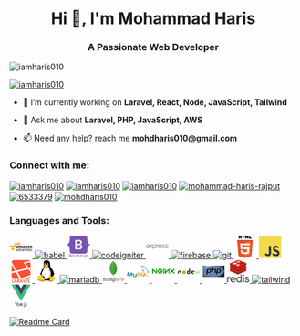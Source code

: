 <h1 align="center">Hi 👋, I'm Mohammad Haris</h1>
<h3 align="center">A Passionate Web Developer</h3>

<p align="left"> <img src="https://komarev.com/ghpvc/?username=iamharis010&label=Profile%20views&color=0e75b6&style=flat" alt="iamharis010" /> </p>

<p align="left"> <a href="https://twitter.com/iamharis010" target="blank"><img src="https://img.shields.io/twitter/follow/iamharis010?logo=twitter&style=for-the-badge" alt="iamharis010" /></a> </p>

- 🔭 I’m currently working on **Laravel, React, Node, JavaScript, Tailwind**

- 💬 Ask me about **Laravel, PHP, JavaScript, AWS**

- 📫 Need any help? reach me **mohdharis010@gmail.com**

<h3 align="left">Connect with me:</h3>
<p align="left">
<a href="https://codepen.io/iamharis010" target="blank"><img align="center" src="https://cdn.jsdelivr.net/npm/simple-icons@3.0.1/icons/codepen.svg" alt="iamharis010" height="30" width="40" /></a>
<a href="https://dev.to/iamharis010" target="blank"><img align="center" src="https://cdn.jsdelivr.net/npm/simple-icons@3.0.1/icons/dev-dot-to.svg" alt="iamharis010" height="30" width="40" /></a>
<a href="https://twitter.com/iamharis010" target="blank"><img align="center" src="https://cdn.jsdelivr.net/npm/simple-icons@3.0.1/icons/twitter.svg" alt="iamharis010" height="30" width="40" /></a>
<a href="https://linkedin.com/in/mohammad-haris-rajput" target="blank"><img align="center" src="https://cdn.jsdelivr.net/npm/simple-icons@3.0.1/icons/linkedin.svg" alt="mohammad-haris-rajput" height="30" width="40" /></a>
<a href="https://stackoverflow.com/users/6533379" target="blank"><img align="center" src="https://cdn.jsdelivr.net/npm/simple-icons@3.0.1/icons/stackoverflow.svg" alt="6533379" height="30" width="40" /></a>
<a href="https://medium.com/mohdharis010" target="blank"><img align="center" src="https://cdn.jsdelivr.net/npm/simple-icons@3.0.1/icons/medium.svg" alt="mohdharis010" height="30" width="40" /></a>
</p>

<h3 align="left">Languages and Tools:</h3>
<p align="left"> <a href="https://aws.amazon.com" target="_blank"> <img src="https://raw.githubusercontent.com/devicons/devicon/master/icons/amazonwebservices/amazonwebservices-original-wordmark.svg" alt="aws" width="40" height="40"/> </a> <a href="https://babeljs.io/" target="_blank"> <img src="https://www.vectorlogo.zone/logos/babeljs/babeljs-icon.svg" alt="babel" width="40" height="40"/> </a> <a href="https://getbootstrap.com" target="_blank"> <img src="https://raw.githubusercontent.com/devicons/devicon/master/icons/bootstrap/bootstrap-plain-wordmark.svg" alt="bootstrap" width="40" height="40"/> </a> <a href="https://codeigniter.com" target="_blank"> <img src="https://cdn.worldvectorlogo.com/logos/codeigniter.svg" alt="codeigniter" width="40" height="40"/> </a> <a href="https://expressjs.com" target="_blank"> <img src="https://raw.githubusercontent.com/devicons/devicon/master/icons/express/express-original-wordmark.svg" alt="express" width="40" height="40"/> </a> <a href="https://firebase.google.com/" target="_blank"> <img src="https://www.vectorlogo.zone/logos/firebase/firebase-icon.svg" alt="firebase" width="40" height="40"/> </a> <a href="https://git-scm.com/" target="_blank"> <img src="https://www.vectorlogo.zone/logos/git-scm/git-scm-icon.svg" alt="git" width="40" height="40"/> </a> <a href="https://www.w3.org/html/" target="_blank"> <img src="https://raw.githubusercontent.com/devicons/devicon/master/icons/html5/html5-original-wordmark.svg" alt="html5" width="40" height="40"/> </a> <a href="https://developer.mozilla.org/en-US/docs/Web/JavaScript" target="_blank"> <img src="https://raw.githubusercontent.com/devicons/devicon/master/icons/javascript/javascript-original.svg" alt="javascript" width="40" height="40"/> </a> <a href="https://laravel.com/" target="_blank"> <img src="https://raw.githubusercontent.com/devicons/devicon/master/icons/laravel/laravel-plain-wordmark.svg" alt="laravel" width="40" height="40"/> </a> <a href="https://www.linux.org/" target="_blank"> <img src="https://raw.githubusercontent.com/devicons/devicon/master/icons/linux/linux-original.svg" alt="linux" width="40" height="40"/> </a> <a href="https://mariadb.org/" target="_blank"> <img src="https://www.vectorlogo.zone/logos/mariadb/mariadb-icon.svg" alt="mariadb" width="40" height="40"/> </a> <a href="https://www.mongodb.com/" target="_blank"> <img src="https://raw.githubusercontent.com/devicons/devicon/master/icons/mongodb/mongodb-original-wordmark.svg" alt="mongodb" width="40" height="40"/> </a> <a href="https://www.mysql.com/" target="_blank"> <img src="https://raw.githubusercontent.com/devicons/devicon/master/icons/mysql/mysql-original-wordmark.svg" alt="mysql" width="40" height="40"/> </a> <a href="https://www.nginx.com" target="_blank"> <img src="https://raw.githubusercontent.com/devicons/devicon/master/icons/nginx/nginx-original.svg" alt="nginx" width="40" height="40"/> </a> <a href="https://nodejs.org" target="_blank"> <img src="https://raw.githubusercontent.com/devicons/devicon/master/icons/nodejs/nodejs-original-wordmark.svg" alt="nodejs" width="40" height="40"/> </a> <a href="https://www.php.net" target="_blank"> <img src="https://raw.githubusercontent.com/devicons/devicon/master/icons/php/php-original.svg" alt="php" width="40" height="40"/> </a> <a href="https://redis.io" target="_blank"> <img src="https://raw.githubusercontent.com/devicons/devicon/master/icons/redis/redis-original-wordmark.svg" alt="redis" width="40" height="40"/> </a> <a href="https://tailwindcss.com/" target="_blank"> <img src="https://www.vectorlogo.zone/logos/tailwindcss/tailwindcss-icon.svg" alt="tailwind" width="40" height="40"/> </a> <a href="https://vuejs.org/" target="_blank"> <img src="https://raw.githubusercontent.com/devicons/devicon/master/icons/vuejs/vuejs-original-wordmark.svg" alt="vuejs" width="40" height="40"/> </a> </p>

[![Readme Card](https://github-readme-stats.vercel.app/api/pin/?username=iamharis010&repo=laravel-resources&border_color=02D892&bg_color=0D1117&title_color=C9D1D9&text_color=8B949E&icon_color=02D892)](https://github.com/iamharis010/laravel-resources)
